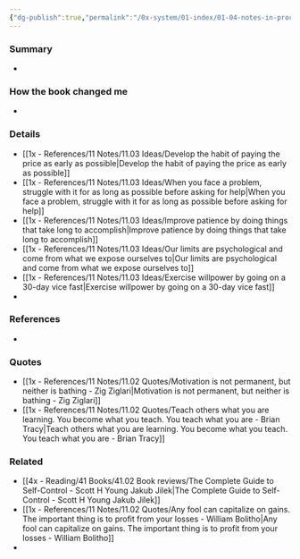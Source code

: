 ```yaml
---
{"dg-publish":true,"permalink":"/0x-system/01-index/01-04-notes-in-process/365-days-with-self-discipline-martin-meadows/","title":"365 Days with Self-Discipline - Martin Meadows","created":"2024-02-15T09:57:45.987+03:00","updated":"2024-02-18T16:36:55.885+03:00"}
---
```



### Summary
- 

### How the book changed me
- 

### Details
- [[1x - References/11 Notes/11.03 Ideas/Develop the habit of paying the price as early as possible\|Develop the habit of paying the price as early as possible]]
- [[1x - References/11 Notes/11.03 Ideas/When you face a problem, struggle with it for as long as possible before asking for help\|When you face a problem, struggle with it for as long as possible before asking for help]]
- [[1x - References/11 Notes/11.03 Ideas/Improve patience by doing things that take long to accomplish\|Improve patience by doing things that take long to accomplish]]
- [[1x - References/11 Notes/11.03 Ideas/Our limits are psychological and come from what we expose ourselves to\|Our limits are psychological and come from what we expose ourselves to]]
- [[1x - References/11 Notes/11.03 Ideas/Exercise willpower by going on a 30-day vice fast\|Exercise willpower by going on a 30-day vice fast]]
- 
### References
- 

### Quotes
- [[1x - References/11 Notes/11.02 Quotes/Motivation is not permanent, but neither is bathing - Zig Ziglari\|Motivation is not permanent, but neither is bathing - Zig Ziglari]]
- [[1x - References/11 Notes/11.02 Quotes/Teach others what you are learning. You become what you teach. You teach what you are - Brian Tracy\|Teach others what you are learning. You become what you teach. You teach what you are - Brian Tracy]]

### Related
- [[4x - Reading/41 Books/41.02 Book reviews/The Complete Guide to Self-Control - Scott H Young Jakub Jilek\|The Complete Guide to Self-Control - Scott H Young Jakub Jilek]]
- [[1x - References/11 Notes/11.02 Quotes/Any fool can capitalize on gains. The important thing is to profit from your losses - William Bolitho\|Any fool can capitalize on gains. The important thing is to profit from your losses - William Bolitho]]
- 

